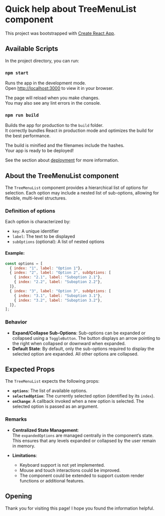 # Quick help about TreeMenuList component

This project was bootstrapped with [Create React App](https://github.com/facebook/create-react-app).

## Available Scripts

In the project directory, you can run:

### `npm start`

Runs the app in the development mode.\
Open [http://localhost:3000](http://localhost:3000) to view it in your browser.

The page will reload when you make changes.\
You may also see any lint errors in the console.

### `npm run build`

Builds the app for production to the `build` folder.\
It correctly bundles React in production mode and optimizes the build for the best performance.

The build is minified and the filenames include the hashes.\
Your app is ready to be deployed!

See the section about [deployment](https://facebook.github.io/create-react-app/docs/deployment) for more information.

## About the TreeMenuList component

The `TreeMenuList` component provides a hierarchical list of options for selection. Each option may include a nested list of sub-options, allowing for flexible, multi-level structures.

### Definition of options

Each option is characterized by:
* `key`: A unique identifier
* `label`: The text to be displayed
* `subOptions` (optional): A list of nested options

#### Example:
```javascript
const options = [
  { index: "1", label: "Option 1"},
  { index: "2", label: "Option 2", subOptions: [ 
    { index: "2.1", label: "Suboption 2.1"},
    { index: "2.2", label: "Suboption 2.2"},
  ]},
  { index: "3", label: "Option 3", subOptions: [ 
    { index: "3.1", label: "Suboption 3.1"},
    { index: "3.2", label: "Suboption 3.2"},
  ]},
];
```

### Behavior

* **Expand/Collapse Sub-Options**: Sub-options can be expanded or collapsed using a `ToggleButton`. The button displays an arrow pointing to the right when collapsed or downward when expanded.
* **Default State**: By default, only the sub-options required to display the selected option are expanded. All other options are collapsed.

## Expected Props

The `TreeMenuList` expects the following props:

- **`options`**: The list of available options.
- **`selectedOption`**: The currently selected option (identified by its `index`).
- **`onChange`**: A callback invoked when a new option is selected. The selected option is passed as an argument.

### Remarks

- **Centralized State Management**:  
  The `expandedOptions` are managed centrally in the component’s state. This ensures that any levels expanded or collapsed by the user remain in memory.

- **Limitations**:  
  - Keyboard support is not yet implemented.  
  - Mouse and touch interactions could be improved.  
  - The component could be extended to support custom render functions or additional features.

## Opening
Thank you for visiting this page! I hope you found the information helpful.



